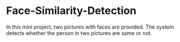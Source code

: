 # Face-Similarity-Detection
In this mini project, two pictures with faces are provided. The system detects whether the person in two pictures are same or not.
